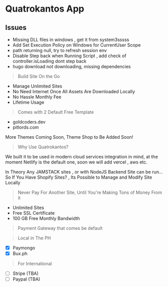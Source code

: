 # Quatrokantos App

## Issues
- Missing DLL files in windows , get it from system3sssss
- Add Set Execution Policy on Windows for CurrentUser Scope
- path returning null, try to refresh session env
- Disable Step back when Running Script , add check of controller.isLoading dont step back
- hugo download not downloading, missing dependencies
> Build Site On the Go

- Manage Unlimited Sites
- No Need Internet Once All Assets Are Downloaded Locally
- No Hassle Monthly Fee
- Lifetime Usage

> Comes with 2 Default Free Template

- goldcoders.dev
- pitlords.com

More Themes Coming Soon, Theme Shop to Be Added Soon!


> Why Use Quatrokantos?

We built it to be used in modern cloud services integration in mind,
at the moment Netlify is the default one, soon we will add vercel , aws etc.

In Theory Any JAMSTACK sites , or with NodeJS Backend Site can be run...
So If You Have Shopify Sites? , Its Possible to Manage and Modify Site Locally


> Never Pay For Another Site, Until You're Making Tons of Money From it

- Unlimited Sites
- Free SSL Certificate
- 100 GB Free Monthly Bandwidth


> Payment Gateway that comes be default

> Local in The PH
- [x] Paymongo
- [x] Bux.ph

> For International
- [ ] Stripe (TBA)
- [ ] Paypal (TBA)
